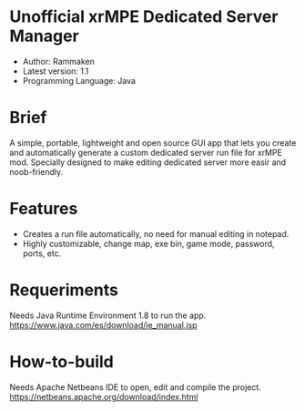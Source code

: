 # Unofficial xrMPE Dedicated Server Manager

- Author: Rammaken
- Latest version: 1.1
- Programming Language: Java

# Brief
A simple, portable, lightweight and open source GUI app that lets you create and automatically generate a custom dedicated server run file for xrMPE mod.
Specially designed to make editing dedicated server more easir and noob-friendly.

# Features
- Creates a run file automatically, no need for manual editing in notepad.
- Highly customizable, change map, exe bin, game mode, password, ports, etc.

# Requeriments
Needs Java Runtime Environment 1.8 to run the app.
https://www.java.com/es/download/ie_manual.jsp

# How-to-build
Needs Apache Netbeans IDE to open, edit and compile the project.
https://netbeans.apache.org/download/index.html
